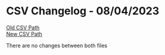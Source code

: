 
# CSV Changelog - 08/04/2023

[Old CSV Path](assertions-csv/oldManual.csv)  
[New CSV Path](assertions-csv/manual.csv)

There are no changes between both files
